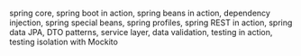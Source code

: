 spring core, 
spring boot in action, 
spring beans in action, 
dependency injection, 
spring special beans, 
spring profiles, 
spring REST in action, 
spring data JPA, 
DTO patterns, 
service layer, 
data validation, 
testing in action, 
testing isolation with Mockito
